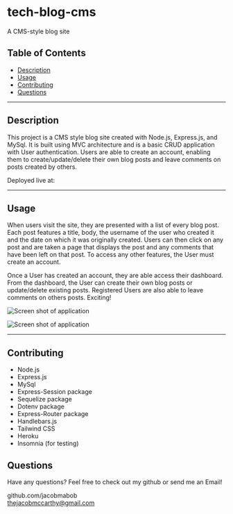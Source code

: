 # tech-blog-cms
A CMS-style blog site 

 ## Table of Contents
  
  - [Description](#description)
  - [Usage](#usage)
  - [Contributing](#contributing)
  - [Questions](#questions)

  ---

  ## Description

  This project is a CMS style blog site created with Node.js, Express.js, and MySql. It is built using MVC architecture and is a basic CRUD application with User authentication. Users are able to create an account, enabling them to create/update/delete their own blog posts and leave comments on posts created by others. 

  Deployed live at: 



  ---

  ## Usage
   
   When users visit the site, they are presented with a list of every blog post. Each post features a title, body, the username of the user who created it and the date on which it was originally created. Users can then click on any post and are taken a page that displays the post and any comments that have been left on that post. To access any other features, the User must create an account.

   Once a User has created an account, they are able access their dashboard. From the dashboard, the User can create their own blog posts or update/delete existing posts. Registered Users are also able to leave comments on others posts. Exciting!



  ![Screen shot of application](/assets/images/ecommerce-1.png)
  
  

  ![Screen shot of application](/assets/images/ecommerce-2.png)

  ---

 ## Contributing
 - Node.js
 - Express.js
 - MySql
 - Express-Session package
 - Sequelize package
 - Dotenv package
 - Express-Router package 
 - Handlebars.js
 - Tailwind CSS
 - Heroku
 - Insomnia (for testing)
  

  ## Questions
  Have any questions? Feel free to check out my github or send me an Email!

  github.com/jacobmabob <br>
  thejacobmccarthy@gmail.com